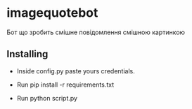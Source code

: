 # imagequotebot
Бот що зробить смішне повідомлення смішною картинкою

## Installing

 - Inside config.py paste yours credentials.

 - Run pip install -r requirements.txt

 - Run python script.py
